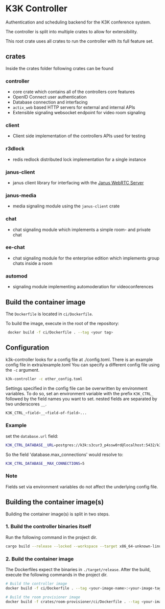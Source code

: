# K3K Controller

Authentication and scheduling backend for the K3K conference system.

The controller is split into multiple crates to allow for extensibility.

This root crate uses all crates to run the controller with its full feature set.

## crates

Inside the crates folder following crates can be found

### controller

- core crate which contains all of the controllers core features
- OpenID Connect user authentication
- Database connection and interfacing
- `actix_web` based HTTP servers for external and internal APIs
- Extensible signaling websocket endpoint for video room signaling

### client

- Client side implementation of the controllers APIs used for testing

### r3dlock

- redis redlock distributed lock implementation for a single instance

### janus-client

- janus client library for interfacing with the [Janus WebRTC Server](https://janus.conf.meetecho.com/)

### janus-media

- media signaling module using the `janus-client` crate

### chat

- chat signaling module which implements a simple room- and private chat

### ee-chat

- chat signaling module for the enterprise edition which implements group chats inside a room

### automod

- signaling module implementing automoderation for videoconferences

## Build the container image

The `Dockerfile` is located in `ci/Dockerfile`.

To build the image, execute in the root of the repository:

```bash
 docker build -f ci/Dockerfile . --tag <your tag>
```


## Configuration

k3k-controller looks for a config file at ./config.toml.
There is an example config file in extra/example.toml
You can specify a different config file using the `-c` argument.

```sh
k3k-controller -c other_config.toml
```

Settings specified in the config file can be overwritten by environment variables.
To do so, set an environment variable with the prefix `K3K_CTRL_` followed by the field names you want to set.
nested fields are separated by two underscores `__`.
```sh
K3K_CTRL_<field>__<field-of-field>...
```
### Example

set the `database.url` field:
```sh
K3K_CTRL_DATABASE__URL=postgres://k3k:s3cur3_p4ssw0rd@localhost:5432/k3k
```

So the field 'database.max_connections' would resolve to:
```sh
K3K_CTRL_DATABASE__MAX_CONNECTIONS=5
```
### Note
Fields set via environment variables do not affect the underlying config file.

## Building the container image(s)

Building the container image(s) is split in two steps.

### 1. Build the controller binaries itself

Run the following command in the project dir.

```bash
cargo build --release --locked --workspace --target x86_64-unknown-linux-musl
```

### 2. Build the container image

The Dockerfiles expect the binaries in `./target/release`.
After the build, execute the following commands in the project dir.

```bash
# Build the controller image
docker build -f ci/Dockerfile . --tag <your-image-name>:<your-image-tag>
```

```bash
# Build the room provisioner image
docker build -f crates/room-provisioner/ci/Dockerfile . --tag <your-image-name>:<your-image-tag>
```
